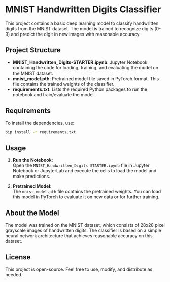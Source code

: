 # MNIST Handwritten Digits Classifier

This project contains a basic deep learning model to classify handwritten digits from the MNIST dataset. The model is trained to recognize digits (0-9) and predict the digit in new images with reasonable accuracy.

## Project Structure

- **MNIST_Handwritten_Digits-STARTER.ipynb**: Jupyter Notebook containing the code for loading, training, and evaluating the model on the MNIST dataset.
- **mnist_model.pth**: Pretrained model file saved in PyTorch format. This file contains the trained weights of the classifier.
- **requirements.txt**: Lists the required Python packages to run the notebook and train/evaluate the model.

## Requirements

To install the dependencies, use:
```bash
pip install -r requirements.txt
```

## Usage

1. **Run the Notebook**:  
   Open the `MNIST_Handwritten_Digits-STARTER.ipynb` file in Jupyter Notebook or JupyterLab and execute the cells to load the model and make predictions.

2. **Pretrained Model**:  
   The `mnist_model.pth` file contains the pretrained weights. You can load this model in PyTorch to evaluate it on new data or for further training.

## About the Model

The model was trained on the MNIST dataset, which consists of 28x28 pixel grayscale images of handwritten digits. The classifier is based on a simple neural network architecture that achieves reasonable accuracy on this dataset.

## License

This project is open-source. Feel free to use, modify, and distribute as needed.
